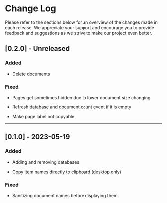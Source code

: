 # Change Log

Please refer to the sections below for an overview of the changes made in each release. We appreciate your support and encourage you to provide feedback and suggestions as we strive to make our project even better.

## [0.2.0] - Unreleased

### Added

- Delete documents

### Fixed

- Pages get sometimes hidden due to lower document size changing

- Refresh database and document count event if it is empty

- Make page label not copyable

---

## [0.1.0] - 2023-05-19

### Added

- Adding and removing databases

- Copy item names directly to clipboard (desktop only)

### Fixed

- Sanitizing document names before displaying them.

